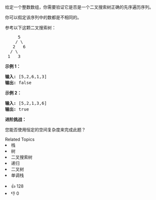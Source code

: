 <p>给定一个整数数组，你需要验证它是否是一个二叉搜索树正确的先序遍历序列。</p>

<p>你可以假定该序列中的数都是不相同的。</p>

<p>参考以下这颗二叉搜索树：</p>

<pre>     5
    / \
   2   6
  / \
 1   3</pre>

<p><strong>示例 1：</strong></p>

<pre><strong>输入: </strong>[5,2,6,1,3]
<strong>输出: </strong>false</pre>

<p><strong>示例 2：</strong></p>

<pre><strong>输入: </strong>[5,2,1,3,6]
<strong>输出: </strong>true</pre>

<p><strong>进阶挑战：</strong></p>

<p>您能否使用恒定的空间复杂度来完成此题？</p>
<div><div>Related Topics</div><div><li>栈</li><li>树</li><li>二叉搜索树</li><li>递归</li><li>二叉树</li><li>单调栈</li></div></div><br><div><li>👍 128</li><li>👎 0</li></div>